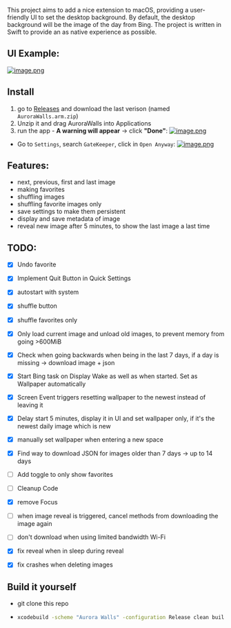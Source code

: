 This project aims to add a nice extension to macOS, providing a user-friendly UI to set the desktop background.
By default, the desktop background will be the image of the day from Bing. The project is written in Swift to provide an as native experience as possible.

## UI Example:
[![image.png](https://i.ibb.co/Fwm0ZG2/image.png)](https://i.ibb.co/Fwm0ZG2)


## Install
1. go to [Releases](https://github.com/KuramaSyu/AuroraWalls/releases) and download the last verison (named `AuroraWalls.arm.zip`)
2. Unzip it and drag AuroraWalls into Applications
3. run the app - **A warning will appear** -> click **"Done"**:
  [![image.png](https://i.postimg.cc/3wd5Mxvn/image.png)](https://postimg.cc/945NZV17)
- Go to `Settings`, search `GateKeeper`, click in `Open Anyway`:
[![image.png](https://i.postimg.cc/pXJJvQQL/image.png)](https://postimg.cc/nCMDYDwy)


## Features:
- next, previous, first and last image
- making favorites
- shuffling images
- shuffling favorite images only
- save settings to make them persistent
- display and save metadata of image
- reveal new image after 5 minutes, to show the last image a last time
  


## TODO:
- [x] Undo favorite
- [x] Implement Quit Button in Quick Settings
- [x] autostart with system
- [x] shuffle button
- [x] shuffle favorites only
- [x] Only load current image and unload old images, to prevent memory from going >600MiB
- [x] Check when going backwards when being in the last 7 days, if a day is missing → download image + json
- [x] Start Bing task on Display Wake as well as when started. Set as Wallpaper automatically
- [x] Screen Event triggers resetting wallpaper to the newest instead of leaving it
- [x] Delay start 5 minutes, display it in UI and set wallpaper only, if it's the newest daily image which is new
- [x] manually set wallpaper when entering a new space
- [x] Find way to download JSON for images older than 7 days → up to 14 days
- [ ] Add toggle to only show favorites
- [ ] Cleanup Code
- [x] remove Focus
- [ ] when image reveal is triggered, cancel methods from downloading the image again
- [ ] don't download when using limited bandwidth Wi-Fi
- [x] fix reveal when in sleep during reveal
- [x] fix crashes when deleting images 


## Build it yourself
- git clone this repo
- 
    ```bash
    xcodebuild -scheme "Aurora Walls" -configuration Release clean build -derivedDataPath ./build
    ```

